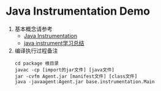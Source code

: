 # Java Instrumentation Demo

1. 基本概念请参考
    * [Java Instrumentation](http://javapapers.com/core-java/java-instrumentation/)
    * [java instrument学习总结](http://www.jianshu.com/p/496419cec8eb)
2. 编译执行过程备注
    ```shell
    cd package 根目录
    javac -cp [import的jar文件] [java文件]
    jar -cvfm Agent.jar [manifest文件] [class文件]
    java -javaagent:Agent.jar base.instrumentation.Main
    ```

